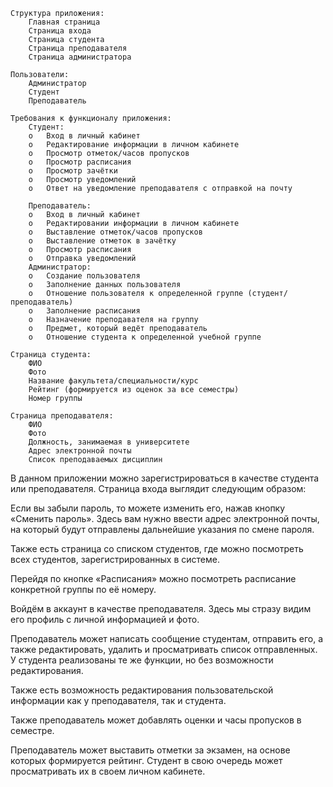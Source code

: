 	Структура приложения:
  		Главная страница
		Страница входа
  		Страница студента
		Страница преподавателя
		Страница администратора
  
	Пользователи:
		Администратор
		Студент
		Преподаватель
  
	Требования к функционалу приложения:
  		Студент:
	    o	Вход в личный кабинет
	    o	Редактирование информации в личном кабинете
	    o	Просмотр отметок/часов пропусков
	    o	Просмотр расписания
	    o	Просмотр зачётки
	    o	Просмотр уведомлений 
	    o	Ответ на уведомление преподавателя с отправкой на почту
    
		Преподаватель:
	    o	Вход в личный кабинет 
	    o	Редактировании информации в личном кабинете
	    o	Выставление отметок/часов пропусков 
	    o	Выставление отметок в зачётку
	    o	Просмотр расписания 
	    o	Отправка уведомлений
  		Администратор:
	    o	Создание пользователя
	    o	Заполнение данных пользователя 
	    o	Отношение пользователя к определенной группе (студент/преподаватель)
	    o	Заполнение расписания
	    o	Назначение преподавателя на группу
	    o	Предмет, который ведёт преподаватель
	    o	Отношение студента к определенной учебной группе
    
	Страница студента:
  		ФИО
  		Фото
  		Название факультета/специальности/курс
  		Рейтинг (формируется из оценок за все семестры)
  		Номер группы 
  
  	Страница преподавателя:
  		ФИО
  		Фото
  		Должность, занимаемая в университете
  		Адрес электронной почты
  		Список преподаваемых дисциплин
  
 В данном приложении можно зарегистрироваться в качестве студента или преподавателя. Страница входа выглядит следующим образом:

Если вы забыли пароль, то можете изменить его, нажав кнопку «Сменить пароль». Здесь вам нужно ввести адрес электронной почты, на который будут отправлены дальнейшие указания по смене пароля.
 
Также есть страница со списком студентов, где можно посмотреть всех студентов, зарегистрированных в системе.

Перейдя по кнопке «Расписания» можно посмотреть расписание конкретной группы по её номеру.

Войдём в аккаунт в качестве преподавателя. Здесь мы стразу видим его профиль с личной информацией и фото.

Преподаватель может написать сообщение студентам, отправить его, а также редактировать, удалить и просматривать список отправленных. У студента реализованы те же функции, но без возможности редактирования.

Также есть возможность редактирования пользовательской информации как у преподавателя, так и студента.

Также преподаватель может добавлять оценки и часы пропусков в семестре. 

Преподаватель может выставить отметки за экзамен, на основе которых формируется рейтинг. Студент в свою очередь может просматривать их в своем личном кабинете.

